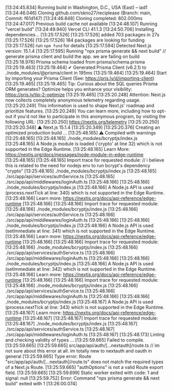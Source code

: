 [13:24:45.834] Running build in Washington, D.C., USA (East) – iad1
[13:24:46.046] Cloning github.com/skno27/reciplease (Branch: main, Commit: f61d147)
[13:24:46.848] Cloning completed: 802.000ms
[13:24:47.017] Previous build cache not available
[13:24:48.107] Running "vercel build"
[13:24:49.940] Vercel CLI 41.1.3
[13:24:50.706] Installing dependencies...
[13:25:17.526]
[13:25:17.526] added 703 packages in 27s
[13:25:17.526]
[13:25:17.526] 184 packages are looking for funding
[13:25:17.526] run `npm fund` for details
[13:25:17.594] Detected Next.js version: 15.1.4
[13:25:17.595] Running "npx prisma generate && next build" // generate prisma client and build the app. we are failing on build
[13:25:18.976] Prisma schema loaded from prisma/schema.prisma
[13:25:19.463]
[13:25:19.464] ✔ Generated Prisma Client (v6.2.1) to ./node_modules/@prisma/client in 195ms
[13:25:19.464]
[13:25:19.464] Start by importing your Prisma Client (See: https://pris.ly/d/importing-client)
[13:25:19.465]
[13:25:19.465] Tip: Curious about the SQL queries Prisma ORM generates? Optimize helps you enhance your visibility: https://pris.ly/tip-2-optimize
[13:25:19.465]
[13:25:20.248] Attention: Next.js now collects completely anonymous telemetry regarding usage.
[13:25:20.249] This information is used to shape Next.js' roadmap and prioritize features.
[13:25:20.249] You can learn more, including how to opt-out if you'd not like to participate in this anonymous program, by visiting the following URL:
[13:25:20.250] https://nextjs.org/telemetry
[13:25:20.250]
[13:25:20.348] ▲ Next.js 15.1.4
[13:25:20.349]
[13:25:20.376] Creating an optimized production build ...
[13:25:48.165] ⚠ Compiled with warnings
[13:25:48.165]
[13:25:48.165] ./node_modules/bcryptjs/index.js
[13:25:48.165] A Node.js module is loaded ('crypto' at line 32) which is not supported in the Edge Runtime.
[13:25:48.165] Learn More: https://nextjs.org/docs/messages/node-module-in-edge-runtime
[13:25:48.165]
[13:25:48.165] Import trace for requested module: // i believe this is related to the need for nodejs env to run bcrypt's dependency "crypto"
[13:25:48.165] ./node_modules/bcryptjs/index.js
[13:25:48.165] ./src/app/api/services/authService.ts
[13:25:48.165] ./src/app/api/middlewares/loginAuth.ts
[13:25:48.166]
[13:25:48.166] ./node_modules/bcryptjs/index.js
[13:25:48.166] A Node.js API is used (process.nextTick at line: 340) which is not supported in the Edge Runtime.
[13:25:48.166] Learn more: https://nextjs.org/docs/api-reference/edge-runtime
[13:25:48.166]
[13:25:48.166] Import trace for requested module:
[13:25:48.166] ./node_modules/bcryptjs/index.js
[13:25:48.166] ./src/app/api/services/authService.ts
[13:25:48.166] ./src/app/api/middlewares/loginAuth.ts
[13:25:48.166]
[13:25:48.166] ./node_modules/bcryptjs/index.js
[13:25:48.166] A Node.js API is used (setImmediate at line: 341) which is not supported in the Edge Runtime.
[13:25:48.166] Learn more: https://nextjs.org/docs/api-reference/edge-runtime
[13:25:48.166]
[13:25:48.166] Import trace for requested module:
[13:25:48.166] ./node_modules/bcryptjs/index.js
[13:25:48.166] ./src/app/api/services/authService.ts
[13:25:48.166] ./src/app/api/middlewares/loginAuth.ts
[13:25:48.166]
[13:25:48.166] ./node_modules/bcryptjs/index.js
[13:25:48.166] A Node.js API is used (setImmediate at line: 342) which is not supported in the Edge Runtime.
[13:25:48.166] Learn more: https://nextjs.org/docs/api-reference/edge-runtime
[13:25:48.166]
[13:25:48.166] Import trace for requested module:
[13:25:48.166] ./node_modules/bcryptjs/index.js
[13:25:48.166] ./src/app/api/services/authService.ts
[13:25:48.166] ./src/app/api/middlewares/loginAuth.ts
[13:25:48.166]
[13:25:48.166] ./node_modules/bcryptjs/index.js
[13:25:48.167] A Node.js API is used (process.nextTick at line: 343) which is not supported in the Edge Runtime.
[13:25:48.167] Learn more: https://nextjs.org/docs/api-reference/edge-runtime
[13:25:48.167]
[13:25:48.167] Import trace for requested module:
[13:25:48.167] ./node_modules/bcryptjs/index.js
[13:25:48.167] ./src/app/api/services/authService.ts
[13:25:48.167] ./src/app/api/middlewares/loginAuth.ts
[13:25:48.167]
[13:25:48.173] Linting and checking validity of types ...
[13:25:59.665] Failed to compile.
[13:25:59.665]
[13:25:59.665] src/app/api/auth/[...nextauth]/route.ts // im not sure about this error at all. im totally new to nextauth and oauth in general
[13:25:59.665] Type error: Route "src/app/api/auth/[...nextauth]/route.ts" does not match the required types of a Next.js Route.
[13:25:59.665] "authOptions" is not a valid Route export field.
[13:25:59.665]
[13:25:59.699] Static worker exited with code: 1 and signal: null
[13:25:59.752] Error: Command "npx prisma generate && next build" exited with 1
[13:26:00.074]
